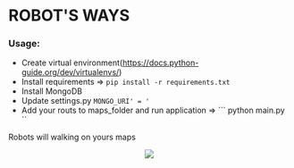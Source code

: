 # ROBOT'S WAYS

### Usage:
* Create virtual environment(https://docs.python-guide.org/dev/virtualenvs/)
* Install requirements => ```pip install -r requirements.txt```
* Install MongoDB
* Update settings.py ```MONGO_URI' = '```
* Add your routs to maps_folder and run application => ``` python main.py ``

Robots will walking on yours maps
<p align="center"><img src="http://killpage.hopto.org/wp-content/uploads/2018/11/Screen-Shot-2018-11-16-at-10.26.57-PM.png" /></p>